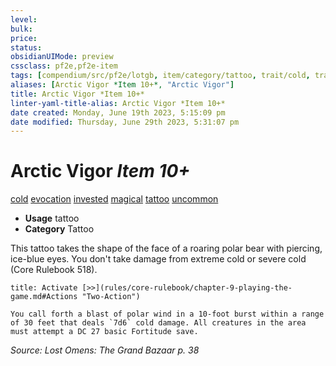 ```yaml
---
level:
bulk:
price:
status:
obsidianUIMode: preview
cssclass: pf2e,pf2e-item
tags: [compendium/src/pf2e/lotgb, item/category/tattoo, trait/cold, trait/evocation, trait/invested, trait/magical, trait/tattoo, trait/uncommon]
aliases: [Arctic Vigor *Item 10+*, "Arctic Vigor"]
title: Arctic Vigor *Item 10+*
linter-yaml-title-alias: Arctic Vigor *Item 10+*
date created: Monday, June 19th 2023, 5:15:09 pm
date modified: Thursday, June 29th 2023, 5:31:07 pm
---
```


# Arctic Vigor *Item 10+*

[cold](rules/traits/cold.md) [evocation](rules/traits/evocation.md) [invested](rules/traits/invested.md) [magical](rules/traits/magical.md) [tattoo](rules/traits/tattoo-lowg.md) [uncommon](rules/traits/uncommon.md)  

- **Usage** tattoo
- **Category** Tattoo

This tattoo takes the shape of the face of a roaring polar bear with piercing, ice-blue eyes. You don't take damage from extreme cold or severe cold (Core Rulebook 518).

```ad-embed-ability
title: Activate [>>](rules/core-rulebook/chapter-9-playing-the-game.md#Actions "Two-Action")

You call forth a blast of polar wind in a 10-foot burst within a range of 30 feet that deals `7d6` cold damage. All creatures in the area must attempt a DC 27 basic Fortitude save.
```

*Source: Lost Omens: The Grand Bazaar p. 38*
